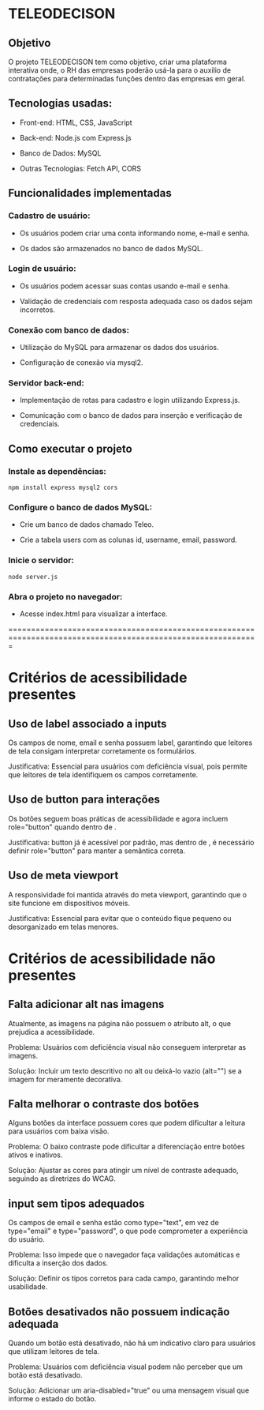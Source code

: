 # TELEODECISON

## Objetivo

O projeto TELEODECISON tem como objetivo, criar uma plataforma interativa onde, o RH das empresas poderão usá-la para o auxilio de contratações para determinadas funções dentro das empresas em geral.

## Tecnologias usadas:

+ Front-end: HTML, CSS, JavaScript

+ Back-end: Node.js com Express.js

+ Banco de Dados: MySQL

+ Outras Tecnologias: Fetch API, CORS


## Funcionalidades implementadas

### Cadastro de usuário:

+ Os usuários podem criar uma conta informando nome, e-mail e senha.

+ Os dados são armazenados no banco de dados MySQL.

### Login de usuário:

+ Os usuários podem acessar suas contas usando e-mail e senha.

+ Validação de credenciais com resposta adequada caso os dados sejam incorretos.

### Conexão com banco de dados:

+ Utilização do MySQL para armazenar os dados dos usuários.

+ Configuração de conexão via mysql2.

### Servidor back-end:

+ Implementação de rotas para cadastro e login utilizando Express.js.

+ Comunicação com o banco de dados para inserção e verificação de credenciais.

## Como executar o projeto

### Instale as dependências:
```
npm install express mysql2 cors
```
### Configure o banco de dados MySQL:

+ Crie um banco de dados chamado Teleo.

+ Crie a tabela users com as colunas id, username, email, password.

### Inicie o servidor:
```
node server.js
```
### Abra o projeto no navegador:

+ Acesse index.html para visualizar a interface.





=============================================================================================================






# Critérios de acessibilidade presentes

## Uso de label associado a inputs
Os campos de nome, email e senha possuem label, garantindo que leitores de tela consigam interpretar corretamente os formulários.

Justificativa: Essencial para usuários com deficiência visual, pois permite que leitores de tela identifiquem os campos corretamente.

## Uso de button para interações
Os botões seguem boas práticas de acessibilidade e agora incluem role="button" quando dentro de <a>.

Justificativa: button já é acessível por padrão, mas dentro de <a>, é necessário definir role="button" para manter a semântica correta.

## Uso de meta viewport
A responsividade foi mantida através do meta viewport, garantindo que o site funcione em dispositivos móveis.

Justificativa: Essencial para evitar que o conteúdo fique pequeno ou desorganizado em telas menores.

# Critérios de acessibilidade não presentes

## Falta adicionar alt nas imagens
Atualmente, as imagens na página não possuem o atributo alt, o que prejudica a acessibilidade.

Problema: Usuários com deficiência visual não conseguem interpretar as imagens.

Solução: Incluir um texto descritivo no alt ou deixá-lo vazio (alt="") se a imagem for meramente decorativa.

## Falta melhorar o contraste dos botões
Alguns botões da interface possuem cores que podem dificultar a leitura para usuários com baixa visão.

Problema: O baixo contraste pode dificultar a diferenciação entre botões ativos e inativos.

Solução: Ajustar as cores para atingir um nível de contraste adequado, seguindo as diretrizes do WCAG.

## input sem tipos adequados
Os campos de email e senha estão como type="text", em vez de type="email" e type="password", o que pode comprometer a experiência do usuário.

Problema: Isso impede que o navegador faça validações automáticas e dificulta a inserção dos dados.

Solução: Definir os tipos corretos para cada campo, garantindo melhor usabilidade.

## Botões desativados não possuem indicação adequada
Quando um botão está desativado, não há um indicativo claro para usuários que utilizam leitores de tela.

Problema: Usuários com deficiência visual podem não perceber que um botão está desativado.

Solução: Adicionar um aria-disabled="true" ou uma mensagem visual que informe o estado do botão.


